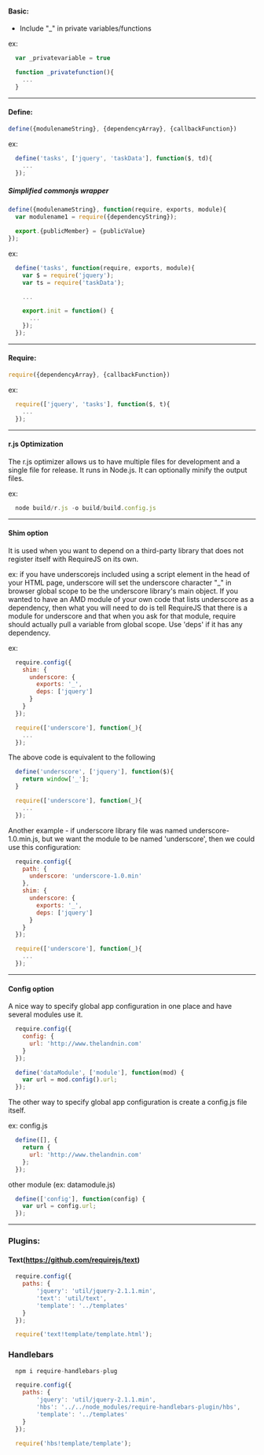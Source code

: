 #### Basic:

* Include "_" in private variables/functions

ex:
```javascript
  var _privatevariable = true

  function _privatefunction(){
    ...
  }
```

---

#### Define:

```javascript
define({modulenameString}, {dependencyArray}, {callbackFunction})
```

ex:
```javascript
  define('tasks', ['jquery', 'taskData'], function($, td){
    ...
  });
```

##### Simplified commonjs wrapper
```javascript
define({modulenameString}, function(require, exports, module){
  var modulename1 = require({dependencyString});

  export.{publicMember} = {publicValue}
});
```

ex:
```javascript
  define('tasks', function(require, exports, module){
    var $ = require('jquery');
    var ts = require('taskData');

    ...

    export.init = function() {
      ...
    });
  });
```

---

#### Require:
```javascript
require({dependencyArray}, {callbackFunction})
```

ex:
```javascript
  require(['jquery', 'tasks'], function($, t){
    ...
  });
```

---

#### r.js Optimization

The r.js optimizer allows us to have multiple files for development and a single file for release. It runs in Node.js. It can optionally minify the output files.

ex:
```javascript
  node build/r.js -o build/build.config.js
```

---

#### Shim option

It is used when you want to depend on a third-party library that does not register itself with RequireJS on its own.

ex: if you have underscorejs included using a script element in the head of your HTML page, underscore will set the underscore character "_" in browser global scope to be the underscore library's main object. If you wanted to have an AMD module of your own code that lists underscore as a dependency, then what you will need to do is tell RequireJS that there is a module for underscore and that when you ask for that module, require should actually pull a variable from global scope. Use 'deps' if it has any dependency.

ex:
```javascript
  require.config({
    shim: {
      underscore: {
        exports: '_',
        deps: ['jquery']
      }
    }
  });

  require(['underscore'], function(_){
    ...
  });
```
The above code is equivalent to the following
```javascript
  define('underscore', ['jquery'], function($){
    return window['_'];
  }

  require(['underscore'], function(_){
    ...
  });
```

Another example - if underscore library file was named underscore-1.0.min.js, but we want the module to be named 'underscore', then we could use this configuration:
```javascript
  require.config({
    path: {
      underscore: 'underscore-1.0.min'
    },
    shim: {
      underscore: {
        exports: '_',
        deps: ['jquery']
      }
    }
  });

  require(['underscore'], function(_){
    ...
  });
```

---

#### Config option

A nice way to specify global app configuration in one place and have several modules use it.

```javascript
  require.config({
    config: {
      url: 'http://www.thelandnin.com'
    }
  });

  define('dataModule', ['module'], function(mod) {
    var url = mod.config().url;
  });
```

The other way to specify global app configuration is create a config.js file itself.

ex:
config.js
```javascript
  define([], {
    return {
      url: 'http://www.thelandnin.com'
    };
  });
```
other module (ex: datamodule.js)
```javascript
  define(['config'], function(config) {
    var url = config.url;
  });
```

---

### Plugins:

#### Text(https://github.com/requirejs/text)
```javascript
  require.config({
    paths: {
        'jquery': 'util/jquery-2.1.1.min',
        'text': 'util/text',
        'template': '../templates'
    }
  });

  require('text!template/template.html');
```

### Handlebars
```javascript
  npm i require-handlebars-plug

  require.config({
    paths: {
        'jquery': 'util/jquery-2.1.1.min',
        'hbs': '../../node_modules/require-handlebars-plugin/hbs',
        'template': '../templates'
    }
  });

  require('hbs!template/template');
```
